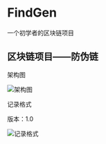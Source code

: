 # FindGen

一个初学者的区块链项目

## 区块链项目——防伪链

架构图

![架构图](https://images.gitee.com/uploads/images/2020/0201/144629_2987d444_5446993.jpeg "架构图.jpeg")

记录格式

版本：1.0

![记录格式](https://images.gitee.com/uploads/images/2020/0213/160927_0c23e06e_5446993.jpeg "记录格式")
